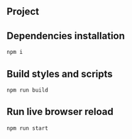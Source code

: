 ## Project

## Dependencies installation

`npm i`

## Build styles and scripts

`npm run build`

## Run live browser reload

`npm run start`

